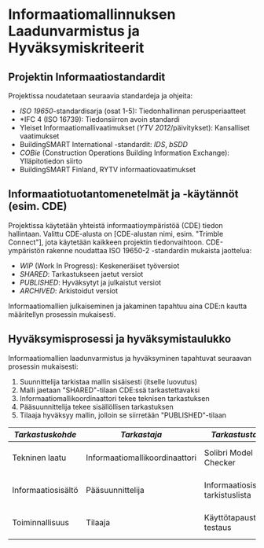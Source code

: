 # Informaatiomallinnuksen Laadunvarmistus ja Hyväksymiskriteerit

## Projektin Informaatiostandardit

Projektissa noudatetaan seuraavia standardeja ja ohjeita:

- *ISO 19650*-standardisarja (osat 1-5): Tiedonhallinnan perusperiaatteet
- *IFC 4 (ISO 16739): Tiedonsiirron avoin standardi
- Yleiset Informaatiomallivaatimukset (*YTV 2012*/päivitykset): Kansalliset vaatimukset
- BuildingSMART International -standardit: *IDS*, *bSDD*
- *COBie* (Construction Operations Building Information Exchange): Ylläpitotiedon siirto
- BuildingSMART Finland, RYTV informaatiovaatimukset

## Informaatiotuotantomenetelmät ja -käytännöt (esim. CDE)

Projektissa käytetään yhteistä informaatioympäristöä (CDE) tiedon hallintaan. Valittu CDE-alusta on [CDE-alustan nimi, esim. "Trimble Connect"], jota käytetään kaikkeen projektin tiedonvaihtoon.
CDE-ympäristön rakenne noudattaa ISO 19650-2 -standardin mukaista jaottelua:

- *WIP* (Work In Progress): Keskeneräiset työversiot
- *SHARED*: Tarkastukseen jaetut versiot
- *PUBLISHED*: Hyväksytyt ja julkaistut versiot
- *ARCHIVED*: Arkistoidut versiot

Informaatiomallien julkaiseminen ja jakaminen tapahtuu aina CDE:n kautta määritellyn prosessin mukaisesti.

## Hyväksymisprosessi ja hyväksymistaulukko
Informaatiomallien laadunvarmistus ja hyväksyminen tapahtuvat seuraavan prosessin mukaisesti:

1. Suunnittelija tarkistaa mallin sisäisesti (itselle luovutus)
2. Malli jaetaan "SHARED"-tilaan CDE:ssä tarkastettavaksi
3. Informaatiomallikoordinaattori tekee teknisen tarkastuksen
4. Pääsuunnittelija tekee sisällöllisen tarkastuksen
5. Tilaaja hyväksyy mallin, jolloin se siirretään "PUBLISHED"-tilaan

|*Tarkastuskohde*|*Tarkastaja*|*Tarkastustapa*|Hyväksymiskriteerit|
|----------------|------------|---------------|-------------------|
Tekninen laatu|Informaatiomallikoordinaattori|Solibri Model Checker|Ei törmäyksiä, nimeäminen standardin mukainen|
Informaatiosisältö|Pääsuunnittelija|Informaatiosisällön tarkistuslista|Vaaditut tiedot löytyvät, riittävä tarkkuus|
Toiminnallisuus|Tilaaja|Käyttötapausten testaus|Malli vastaa toiminnallisia vaatimuksia|
